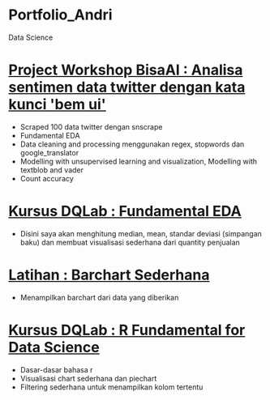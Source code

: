 # Portfolio_Andri
Data Science
# [Project Workshop BisaAI : Analisa sentimen data twitter dengan kata kunci 'bem ui'](https://github.com/andri748/AnalisaSentimenDataTwitterBemUI)
* Scraped 100 data twitter dengan snscrape
* Fundamental EDA 
* Data cleaning and processing menggunakan regex, stopwords dan google_translator
* Modelling with unsupervised learning and visualization, Modelling with textblob and vader
* Count accuracy

# [Kursus DQLab : Fundamental EDA](https://github.com/andri748/DQLabCourseFundaEDA)
* Disini saya akan menghitung median, mean, standar deviasi (simpangan baku) dan membuat visualisasi sederhana dari quantity penjualan

# [Latihan : Barchart Sederhana](https://github.com/andri748/ITskillsBarchartFunda)
* Menampilkan barchart dari data yang diberikan

# [Kursus DQLab : R Fundamental for Data Science](https://github.com/andri748/DQLabCourseFundaRforDS)
* Dasar-dasar bahasa r
* Visualisasi chart sederhana dan piechart
* Filtering sederhana untuk menampilkan kolom tertentu
